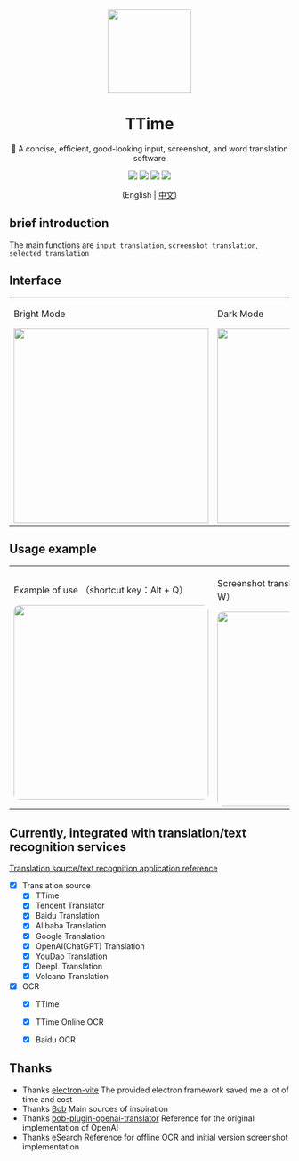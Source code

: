 <div align='center'>

  <img width="150px" src="https://ttime.timerecord.cn/img/logo.png"/>

  # TTime

  🚀 A concise, efficient, good-looking input, screenshot, and word translation software

  <a href="https://ttime.timerecord.cn"><img src="https://img.shields.io/badge/Official website-ttime.timerecord.cn-brightgreen?logo=Safari"/></a>
  <a href="https://ttime.timerecord.cn"><img src="https://img.shields.io/badge/-Windows-blue?logo=windows&logoColor=white" /></a>
  <a href="https://ttime.timerecord.cn"><img src="https://img.shields.io/badge/-macOS-black?&logo=apple&logoColor=white" /></a>
  <a href="JavaScript:;"><img src="https://img.shields.io/github/license/InkTimeRecord/TTime"/></a>

  (English | [中文](README.md))

</div>

## brief introduction

The main functions are `input translation`, `screenshot translation`, `selected translation`

## Interface
<div align='center'>
  <table>
    <tr>
        <td>
        <p>Bright Mode</p>
        <img width="350px" src="https://raw.githubusercontent.com/InkTimeRecord/TTime/dev/README.assets/translate.png"/>
        </td>
        <td>
        <p>Dark Mode</p>
        <img width="350px" src="https://raw.githubusercontent.com/InkTimeRecord/TTime/dev/README.assets/translate-dark.png"/>
        </td>
    </tr>
  </table>
</div>

## Usage example
<div align="center">
  <table>
    <tr>
        <td>
        <p>Example of use （shortcut key：Alt + Q）</p>
        <img width="350px" style='border-radius: 10px;' src="https://raw.githubusercontent.com/InkTimeRecord/TTime/dev/README.assets/input.gif"/>
        </td>
        <td>
        <p>Screenshot translation （shortcut key：Alt + W）</p>
        <img width="350px" style='border-radius: 10px;' src="https://raw.githubusercontent.com/InkTimeRecord/TTime/dev/README.assets/screenshot.gif"/>
        </td>
        <td>
          <p>Selected translation （shortcut key：Alt + E）</p>
          <img width="350px" style='border-radius: 10px;' src="https://raw.githubusercontent.com/InkTimeRecord/TTime/dev/README.assets/choice.gif"/>
        </td>
    </tr>
  </table>
</div>

## Currently, integrated with translation/text recognition services
[Translation source/text recognition application reference](https://ttime.timerecord.cn/pages/93e0f8/#%E7%BF%BB%E8%AF%91%E6%BA%90%E4%BB%8B%E7%BB%8D)

- [x] Translation source
  - [x] TTime
  - [x] Tencent Translator
  - [x] Baidu Translation
  - [x] Alibaba Translation
  - [x] Google Translation
  - [x] OpenAI(ChatGPT) Translation
  - [x] YouDao Translation
  - [x] DeepL Translation
  - [x] Volcano Translation

- [x] OCR
  - [x] TTime
  - [x] TTime Online OCR
  - [x] Baidu OCR


## Thanks
* Thanks [electron-vite](https://github.com/alex8088/electron-vite) The provided electron framework saved me a lot of time and cost
* Thanks [Bob](https://github.com/ripperhe/Bob) Main sources of inspiration
* Thanks [bob-plugin-openai-translator](https://github.com/yetone/bob-plugin-openai-translator) Reference for the original implementation of OpenAI
* Thanks [eSearch](https://github.com/xushengfeng/eSearch) Reference for offline OCR and initial version screenshot implementation
